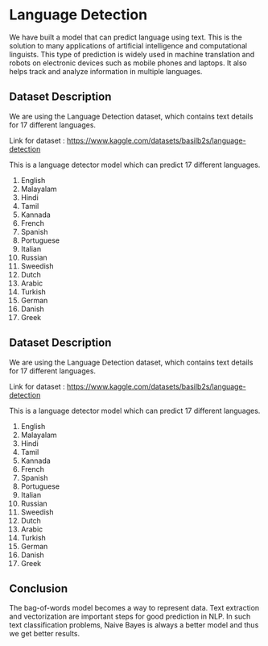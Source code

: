 
# Language Detection

We have built a model that can predict language using text. This is the solution to many applications of artificial intelligence and computational linguists. This type of prediction is widely used in machine translation and robots on electronic devices such as mobile phones and laptops. It also helps track and analyze information in multiple languages.


## Dataset Description

We are using the Language Detection dataset, which contains text details for 17 different languages.

Link for dataset : https://www.kaggle.com/datasets/basilb2s/language-detection

This is a language detector model which can predict 17 different languages.
1) English
2) Malayalam
3) Hindi
4) Tamil
5) Kannada
6) French
7) Spanish
8) Portuguese
9) Italian
10) Russian
11) Sweedish
12) Dutch
13) Arabic
14) Turkish
15) German
16) Danish
17) Greek


## Dataset Description

We are using the Language Detection dataset, which contains text details for 17 different languages.

Link for dataset : https://www.kaggle.com/datasets/basilb2s/language-detection

This is a language detector model which can predict 17 different languages.
1) English
2) Malayalam
3) Hindi
4) Tamil
5) Kannada
6) French
7) Spanish
8) Portuguese
9) Italian
10) Russian
11) Sweedish
12) Dutch
13) Arabic
14) Turkish
15) German
16) Danish
17) Greek


## Conclusion

The bag-of-words model becomes a way to represent data. Text extraction and vectorization are important steps for good prediction in NLP. In such text classification problems, Naive Bayes is always a better model and thus we get better results.